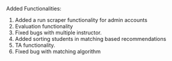 Added Functionalities:

1. Added a run scraper functionality for admin accounts
2. Evaluation functionality
3. Fixed bugs with multiple instructor.
4. Added sorting students in matching based recommendations
5. TA functionality.
6. Fixed bug with matching algorithm
